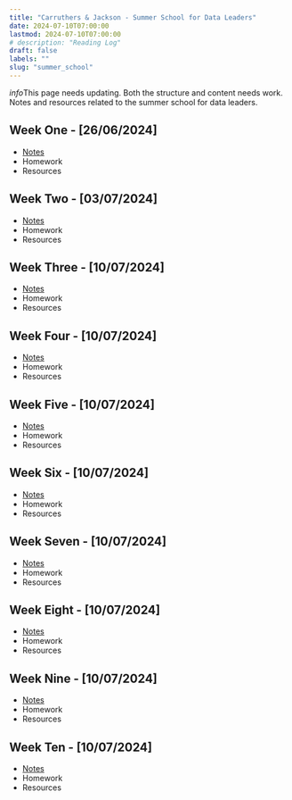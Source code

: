 ```yaml
---
title: "Carruthers & Jackson - Summer School for Data Leaders"
date: 2024-07-10T07:00:00
lastmod: 2024-07-10T07:00:00
# description: "Reading Log"
draft: false
labels: ""
slug: "summer_school"
---
```

<div class="alert alert-info" role="alert">
  <i class="material-icons">info</i>This page needs updating. Both the structure and content needs work.
</div>
Notes and resources related to the summer school for data leaders.

## Week One  - <span class="date">[26/06/2024]</span>

- <a href="/summer_school/week_one/">Notes</a><br />
- Homework
- Resources

## Week Two - <span class="date">[03/07/2024]</span>

- <a href="/summer_school/week_two/">Notes</a><br />
- Homework
- Resources

## Week Three - <span class="date">[10/07/2024]</span>

- <a href="/summer_school/week_three/">Notes</a><br />
- Homework
- Resources

## Week Four - <span class="date">[10/07/2024]</span>

- <a href="/summer_school/week_four/">Notes</a><br />
- Homework
- Resources

## Week Five - <span class="date">[10/07/2024]</span>

- <a href="/summer_school/week_five/">Notes</a><br />
- Homework
- Resources

## Week Six - <span class="date">[10/07/2024]</span>

- <a href="/summer_school/week_six/">Notes</a><br />
- Homework
- Resources

## Week Seven - <span class="date">[10/07/2024]</span>

- <a href="/summer_school/week_seven/">Notes</a><br />
- Homework
- Resources

## Week Eight - <span class="date">[10/07/2024]</span>

- <a href="/summer_school/week_eight/">Notes</a><br />
- Homework
- Resources

## Week Nine - <span class="date">[10/07/2024]</span>

- <a href="/summer_school/week_nine/">Notes</a><br />
- Homework
- Resources

## Week Ten - <span class="date">[10/07/2024]</span>

- <a href="/summer_school/week_ten/">Notes</a><br />
- Homework
- Resources







